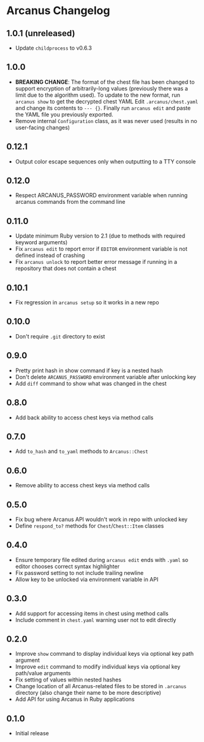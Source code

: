 # Arcanus Changelog

## 1.0.1 (unreleased)

* Update `childprocess` to v0.6.3

## 1.0.0

* **BREAKING CHANGE**: The format of the chest file has been changed
  to support encryption of arbitrarily-long values (previously there
  was a limit due to the algorithm used). To update to the new format,
  run `arcanus show` to get the decrypted chest YAML
  Edit `.arcanus/chest.yaml` and change its contents to `--- {}`. Finally
  run `arcanus edit` and paste the YAML file you previously exported.
* Remove internal `Configuration` class, as it was never used
  (results in no user-facing changes)

## 0.12.1

* Output color escape sequences only when outputting to a TTY console

## 0.12.0

* Respect ARCANUS_PASSWORD environment variable when running arcanus commands
  from the command line

## 0.11.0

* Update minimum Ruby version to 2.1 (due to methods with required keyword
  arguments)
* Fix `arcanus edit` to report error if `EDITOR` environment variable is not
  defined instead of crashing
* Fix `arcanus unlock` to report better error message if running in a
  repository that does not contain a chest

## 0.10.1

* Fix regression in `arcanus setup` so it works in a new repo

## 0.10.0

* Don't require `.git` directory to exist

## 0.9.0

* Pretty print hash in show command if key is a nested hash
* Don't delete `ARCANUS_PASSWORD` environment variable after unlocking key
* Add `diff` command to show what was changed in the chest

## 0.8.0

* Add back ability to access chest keys via method calls

## 0.7.0

* Add `to_hash` and `to_yaml` methods to `Arcanus::Chest`

## 0.6.0

* Remove ability to access chest keys via method calls

## 0.5.0

* Fix bug where Arcanus API wouldn't work in repo with unlocked key
* Define `respond_to?` methods for `Chest`/`Chest::Item` classes

## 0.4.0

* Ensure temporary file edited during `arcanus edit` ends with `.yaml` so
  editor chooses correct syntax highlighter
* Fix password setting to not include trailing newline
* Allow key to be unlocked via environment variable in API

## 0.3.0

* Add support for accessing items in chest using method calls
* Include comment in `chest.yaml` warning user not to edit directly

## 0.2.0

* Improve `show` command to display individual keys via optional key path
  argument
* Improve `edit` command to modify individual keys via optional key path/value
  arguments
* Fix setting of values within nested hashes
* Change location of all Arcanus-related files to be stored in `.arcanus`
  directory (also change their name to be more descriptive)
* Add API for using Arcanus in Ruby applications

## 0.1.0

* Initial release
